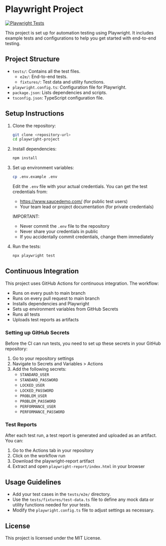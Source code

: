 # Playwright Project

[![Playwright Tests](https://github.com/Mufrad6502/demo-automation-project-with-MCP/actions/workflows/playwright.yml/badge.svg)](https://github.com/Mufrad6502/demo-automation-project-with-MCP/actions/workflows/playwright.yml)

This project is set up for automation testing using Playwright. It includes example tests and configurations to help you get started with end-to-end testing.

## Project Structure

- `tests/`: Contains all the test files.
  - `e2e/`: End-to-end tests.
  - `fixtures/`: Test data and utility functions.
- `playwright.config.ts`: Configuration file for Playwright.
- `package.json`: Lists dependencies and scripts.
- `tsconfig.json`: TypeScript configuration file.

## Setup Instructions

1. Clone the repository:
   ```bash
   git clone <repository-url>
   cd playwright-project
   ```

2. Install dependencies:
   ```bash
   npm install
   ```

3. Set up environment variables:
   ```bash
   cp .env.example .env
   ```
   
   Edit the `.env` file with your actual credentials. You can get the test credentials from:
   - https://www.saucedemo.com/ (for public test users)
   - Your team lead or project documentation (for private credentials)

   IMPORTANT: 
   - Never commit the `.env` file to the repository
   - Never share your credentials in public
   - If you accidentally commit credentials, change them immediately

4. Run the tests:
   ```bash
   npx playwright test
   ```

## Continuous Integration

This project uses GitHub Actions for continuous integration. The workflow:

- Runs on every push to main branch
- Runs on every pull request to main branch
- Installs dependencies and Playwright
- Sets up environment variables from GitHub Secrets
- Runs all tests
- Uploads test reports as artifacts

### Setting up GitHub Secrets

Before the CI can run tests, you need to set up these secrets in your GitHub repository:

1. Go to your repository settings
2. Navigate to Secrets and Variables > Actions
3. Add the following secrets:
   - `STANDARD_USER`
   - `STANDARD_PASSWORD`
   - `LOCKED_USER`
   - `LOCKED_PASSWORD`
   - `PROBLEM_USER`
   - `PROBLEM_PASSWORD`
   - `PERFORMANCE_USER`
   - `PERFORMANCE_PASSWORD`

### Test Reports

After each test run, a test report is generated and uploaded as an artifact. You can:
1. Go to the Actions tab in your repository
2. Click on the workflow run
3. Download the playwright-report artifact
4. Extract and open `playwright-report/index.html` in your browser

## Usage Guidelines

- Add your test cases in the `tests/e2e/` directory.
- Use the `tests/fixtures/test-data.ts` file to define any mock data or utility functions needed for your tests.
- Modify the `playwright.config.ts` file to adjust settings as necessary.

## License

This project is licensed under the MIT License.